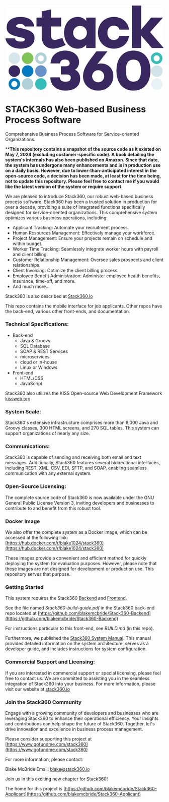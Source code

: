 [![](stack360-dots3-24.png)](https://stack360.io)

# STACK360 Web-based Business Process Software

Comprehensive Business Process Software for Service-oriented Organizations.

****This repository contains a snapshot of the source code as it existed on May 7, 2024 (excluding customer-specific code).
A book detailing the system's internals has also been published on Amazon.
Since that date, the system has undergone many enhancements and is in production use on a daily basis.
However, due to lower-than-anticipated interest in the open-source code, a decision has been made, at least 
for the time being, not to update this repository.
Please feel free to contact me if you would like the latest version of the system or require support.**

We are pleased to introduce Stack360, our robust web-based business process software. 
Stack360 has been a trusted solution in production for over a decade, providing a suite of integrated functions 
specifically designed for service-oriented organizations. This comprehensive system optimizes various business 
operations, including:

* Applicant Tracking: Automate your recruitment process.
* Human Resources Management: Effectively manage your workforce.
* Project Management: Ensure your projects remain on schedule and within budget.
* Worker Time Tracking: Seamlessly integrate worker hours with payroll and client billing.
* Customer Relationship Management: Oversee sales prospects and client relationships.
* Client Invoicing: Optimize the client billing process.
* Employee Benefit Administration: Administer employee health benefits, insurance, time-off, and more.
* And much more...


Stack360 is also described at [Stack360.io](https://stack360.io)

This repo contains the mobile interface for job applicants.  Other repos have
the back-end, various other front-ends, and documentation.

### Technical Specifications:

- Back-end
    - Java & Groovy
    - SQL Database
    - SOAP & REST Services
    - microservices 
    - cloud or in-house
    - Linux or Windows
- Front-end
    - HTML/CSS
    - JavaScript
    
Stack360 also utilizes the KISS Open-source Web Development Framework
[kissweb.org](https://kissweb.org)

### System Scale:

Stack360's extensive infrastructure comprises more than 8,000 Java and Groovy classes, 300 HTML screens, 
and 270 SQL tables. This system can support organizations of nearly any size.

### Communications:

Stack360 is capable of sending and receiving both email and text messages. 
Additionally, Stack360 features several bidirectional interfaces, including REST, XML, CSV, EDI, SFTP, 
and SOAP, enabling seamless communication with any external system.

### Open-Source Licensing:

The complete source code of Stack360 is now available under the GNU
General Public License Version 3, inviting developers and businesses
to contribute to and benefit from this robust tool.

### Docker Image

We also offer the complete system as a Docker image, which can be accessed at the following link:
[https://hub.docker.com/r/blake1024/stack360](https://hub.docker.com/r/blake1024/stack360)

These images provide a convenient and efficient method for quickly deploying the system for evaluation purposes. 
However, please note that these images are not designed for development or production use. This repository serves 
that purpose.

### Getting Started

This system requires the Stack360 [Backend](https://github.com/blakemcbride/Stack360-Backend) 
and [Frontend](https://github.com/blakemcbride/Stack360-Frontend).

See the file named *Stack360-build-guide.pdf* in the Stack360 back-end repo located at
[https://github.com/blakemcbride/Stack360-Backend](https://github.com/blakemcbride/Stack360-Backend)

For instructions particular to this front-end, see *BUILD.md* (in this repo).

Furthermore, we published the [Stack360
System Manual](https://amazon.com/dp/B0D1245Q1F).  This manual provides detailed information on the system architecture,
serves as a developer guide, and includes instructions for system configuration.

### Commercial Support and Licensing:

If you are interested in commercial support or special licensing, please feel free to contact us.  We are committed to 
assisting you in the seamless integration of Stack360 into your business.  For more information, please visit our 
website at [stack360.io](https://stack360.io)

### Join the Stack360 Community

Engage with a growing community of developers and businesses who are
leveraging Stack360 to enhance their operational efficiency.  Your
insights and contributions can help shape the future of
Stack360. Together, let's drive innovation and excellence in business
process management.

Please consider supporting this project at
[https://www.gofundme.com/stack360](https://www.gofundme.com/stack360)

For more information, please contact:

Blake McBride
Email: blake@stack360.io

Join us in this exciting new chapter for Stack360!

The home for this project is [https://github.com/blakemcbride/Stack360-Applicant](https://github.com/blakemcbride/Stack360-Applicant)
